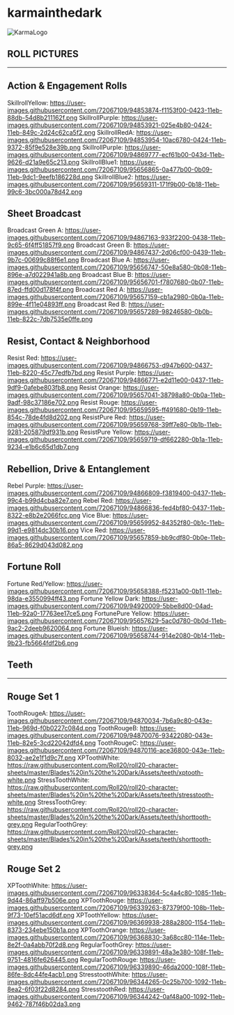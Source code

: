 # karmainthedark
![KarmaLogo](https://user-images.githubusercontent.com/72067109/94525501-13446c80-022c-11eb-80ec-37cd0f3bdbcd.PNG)

ROLL PICTURES
----------------------------------
----------------------------------

Action & Engagement Rolls
------------------
SkillrollYellow: https://user-images.githubusercontent.com/72067109/94853874-f1153f00-0423-11eb-88db-54d8b211162f.png
SkillrollPurple: https://user-images.githubusercontent.com/72067109/94853921-025e4b80-0424-11eb-849c-2d24c62ca5f2.png
SkillrollRedA: https://user-images.githubusercontent.com/72067109/94853954-10ac6780-0424-11eb-9372-85f9e528e39b.png
SkillrollPurple: https://user-images.githubusercontent.com/72067109/94869777-ecf61b00-043d-11eb-9626-d21a9e65c213.png
SkillrollBlue1: https://user-images.githubusercontent.com/72067109/95656865-0a477b00-0b09-11eb-9dc1-9eefb186228d.png
SkillrollBlue2: https://user-images.githubusercontent.com/72067109/95659311-171f9b00-0b18-11eb-99c6-3bc000a78d42.png

Sheet Broadcast
--------------------
Broadcast Green A: https://user-images.githubusercontent.com/72067109/94867163-933f2200-0438-11eb-9c65-6f4ff51857f9.png
Broadcast Green B: https://user-images.githubusercontent.com/72067109/94867437-2d06cf00-0439-11eb-9b7c-00699c88f6e1.png 
Broadcast Blue A: https://user-images.githubusercontent.com/72067109/95656747-50e8a580-0b08-11eb-896e-a7d022941a8b.png
Broadcast Blue B: https://user-images.githubusercontent.com/72067109/95656701-f7807680-0b07-11eb-87ed-ffd00d178f4f.png
Broadcast Red A: https://user-images.githubusercontent.com/72067109/95657159-cb1a2980-0b0a-11eb-899e-4f11e04893ff.png
Broadcast Red B: https://user-images.githubusercontent.com/72067109/95657289-98246580-0b0b-11eb-822c-7db7535e0ffe.png

Resist, Contact & Neighborhood
----------------------------------
Resist Red: https://user-images.githubusercontent.com/72067109/94866753-d947b600-0437-11eb-8220-45c77edfb7bd.png
Resist Purple: https://user-images.githubusercontent.com/72067109/94866771-e2d11e00-0437-11eb-9df9-0afebe803fb8.png
Resist Orange: https://user-images.githubusercontent.com/72067109/95657041-38798a80-0b0a-11eb-9adf-98c37186e702.png
Resist Rouge: https://user-images.githubusercontent.com/72067109/95659595-ff491680-0b19-11eb-854c-78de4fd8d202.png
ResistPure Red: https://user-images.githubusercontent.com/72067109/95659768-39ff7e80-0b1b-11eb-9281-205879df931b.png
ResistPure Yellow: https://user-images.githubusercontent.com/72067109/95659719-df662280-0b1a-11eb-9234-e1b6c65d1db7.png

Rebellion, Drive & Entanglement
-------------------------------------
Rebel Purple: https://user-images.githubusercontent.com/72067109/94866809-f3819400-0437-11eb-99c4-b99d4cba82e7.png
Rebel Red: https://user-images.githubusercontent.com/72067109/94866836-fed4bf80-0437-11eb-8322-e8b2e2066fcc.png
Vice Blue: https://user-images.githubusercontent.com/72067109/95659952-84352f80-0b1c-11eb-99d1-e9814dc30b16.png
Vice Red: https://user-images.githubusercontent.com/72067109/95657859-bb9cdf80-0b0e-11eb-86a5-8629d043d082.png

Fortune Roll
--------------------
Fortune Red/Yellow: https://user-images.githubusercontent.com/72067109/95658388-f5231a00-0b11-11eb-98da-e3550994ff43.png
Fortune Yellow Dark: https://user-images.githubusercontent.com/72067109/94920009-5bbe8d00-04ad-11eb-92a0-17763ee17ce5.png
FortunePure Yellow: https://user-images.githubusercontent.com/72067109/95657629-5ac0d780-0b0d-11eb-9ac2-2deeb9620064.png
Fortune Blueish: https://user-images.githubusercontent.com/72067109/95658744-914e2080-0b14-11eb-9b23-fb5664fdf2b6.png

Teeth
------------
------------

Rouge Set 1
-------------------
ToothRougeA: https://user-images.githubusercontent.com/72067109/94870034-7b6a9c80-043e-11eb-969d-f0b0227c084d.png
ToothRougeB: https://user-images.githubusercontent.com/72067109/94870076-93422080-043e-11eb-82e5-3cd22042dfd4.png
ToothRougeC: https://user-images.githubusercontent.com/72067109/94870116-ace36800-043e-11eb-8032-ae2e1f1d9c7f.png
XPToothWhite: https://raw.githubusercontent.com/Roll20/roll20-character-sheets/master/Blades%20in%20the%20Dark/Assets/teeth/xptooth-white.png
StressToothWhite: https://raw.githubusercontent.com/Roll20/roll20-character-sheets/master/Blades%20in%20the%20Dark/Assets/teeth/stresstooth-white.png
StressToothGrey: https://raw.githubusercontent.com/Roll20/roll20-character-sheets/master/Blades%20in%20the%20Dark/Assets/teeth/shorttooth-grey.png
RegularToothGrey: https://raw.githubusercontent.com/Roll20/roll20-character-sheets/master/Blades%20in%20the%20Dark/Assets/teeth/shorttooth-grey.png

Rouge Set 2
-------------------
XPToothWhite: https://user-images.githubusercontent.com/72067109/96338364-5c4a4c80-1085-11eb-9d44-86aff97b506e.png
XPToothRouge: https://user-images.githubusercontent.com/72067109/96339263-87379f00-108b-11eb-9f73-10ef51acd6df.png
XPToothYellow: https://user-images.githubusercontent.com/72067109/96369938-288a2800-1154-11eb-8373-234ebe150b1a.png
XPToothOrange: https://user-images.githubusercontent.com/72067109/96368830-3a68cc80-114e-11eb-8e2f-0a4abb70f2d8.png
RegularToothGrey: https://user-images.githubusercontent.com/72067109/96339891-48a3e380-108f-11eb-9751-4816fe626445.png
RegularToothRouge: https://user-images.githubusercontent.com/72067109/96339890-46da2000-108f-11eb-86fe-8dc44fe4acb1.png
StresstoothWhite: https://user-images.githubusercontent.com/72067109/96344265-0c25b700-1092-11eb-8ea2-6f03f22d8284.png
StresstoothRed: https://user-images.githubusercontent.com/72067109/96344242-0af48a00-1092-11eb-9462-787f46b02da3.png
